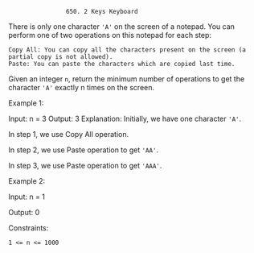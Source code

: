                     650. 2 Keys Keyboard

There is only one character `'A'` on the screen of a notepad. You can perform one of two operations on this notepad for each step:

    Copy All: You can copy all the characters present on the screen (a partial copy is not allowed).
    Paste: You can paste the characters which are copied last time.

Given an integer `n`, return the minimum number of operations to get the character `'A'` exactly n times on the screen.

 

Example 1:

Input: n = 3
Output: 3
Explanation: Initially, we have one character `'A'`.

In step 1, we use Copy All operation.

In step 2, we use Paste operation to get `'AA'`.

In step 3, we use Paste operation to get `'AAA'`.

Example 2:

Input: n = 1

Output: 0

 

Constraints:

    1 <= n <= 1000


